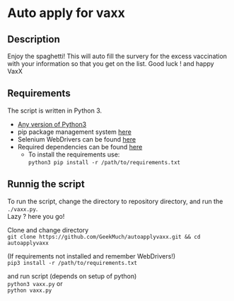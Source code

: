 # Auto apply for vaxx

## Description
Enjoy the spaghetti! This will auto fill the survery for the excess vaccination with your information so that you get on the list. Good luck ! and happy VaxX 

## Requirements
The script is written in Python 3.

- [Any version of Python3](https://www.python.org/downloads/)
- pip package management system [here](https://pip.pypa.io/en/stable/installing/)
- Selenium WebDrivers can be found [here](https://www.selenium.dev/documentation/en/webdriver/driver_requirements/)
- Required dependencies can be found [here](https://github.com/GeekMuch/autoapplyvaxx/blob/master/requirements.txt)
  - To install the requirements use:  
    ```python3 pip install -r /path/to/requirements.txt```

## Runnig the script
To run the script, change the directory to repository directory, and run the ```./vaxx.py```.  
Lazy ? here you go!  
  
Clone and change directory  
```git clone https://github.com/GeekMuch/autoapplyvaxx.git && cd autoapplyvaxx ```  

(If requirements not installed and remember WebDrivers!)   
``` pip3 install -r /path/to/requirements.txt ```  

and run script (depends on setup of python)  
```python3 vaxx.py```
or  
```python vaxx.py```

